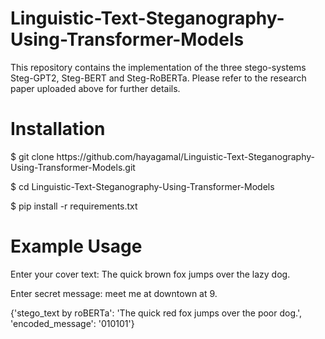 # Linguistic-Text-Steganography-Using-Transformer-Models
This repository contains the implementation of the three stego-systems Steg-GPT2, Steg-BERT and Steg-RoBERTa. Please refer to the research paper uploaded above for further details.


# Installation

$ git clone ht<span>tps://</span>github.com/hayagamal/Linguistic-Text-Steganography-Using-Transformer-Models.git

$ cd Linguistic-Text-Steganography-Using-Transformer-Models

$ pip install -r requirements.txt


# Example Usage
Enter your cover text: The quick brown fox jumps over the lazy dog.

Enter secret message: meet me at downtown at 9.

{'stego_text by roBERTa': 'The quick red fox jumps over the poor dog.', 'encoded_message': '010101'}
